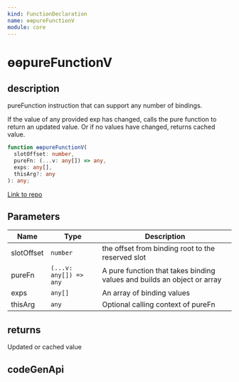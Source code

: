 ```yaml
---
kind: FunctionDeclaration
name: ɵɵpureFunctionV
module: core
---
```


# ɵɵpureFunctionV

## description

pureFunction instruction that can support any number of bindings.

If the value of any provided exp has changed, calls the pure function to return
an updated value. Or if no values have changed, returns cached value.

```ts
function ɵɵpureFunctionV(
  slotOffset: number,
  pureFn: (...v: any[]) => any,
  exps: any[],
  thisArg?: any
): any;
```

[Link to repo](https://github.com/timdeschryver/angular/blob/master/packages/core/src/render3/pure_function.ts#L277-L280)

## Parameters

| Name       | Type                   | Description                                                             |
| ---------- | ---------------------- | ----------------------------------------------------------------------- |
| slotOffset | `number`               | the offset from binding root to the reserved slot                       |
| pureFn     | `(...v: any[]) => any` | A pure function that takes binding values and builds an object or array |
| exps       | `any[]`                | An array of binding values                                              |
| thisArg    | `any`                  | Optional calling context of pureFn                                      |

## returns

Updated or cached value

## codeGenApi
